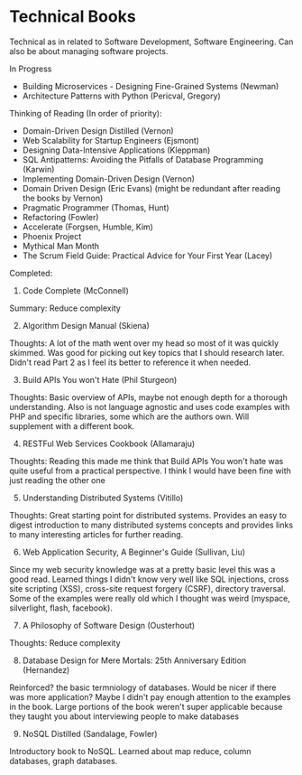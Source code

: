 # Technical Books

Technical as in related to Software Development, Software Engineering. Can also be about managing software projects.

In Progress
- Building Microservices - Designing Fine-Grained Systems (Newman)
- Architecture Patterns with Python (Pericval, Gregory)

Thinking of Reading (In order of priority):
- Domain-Driven Design Distilled (Vernon)
- Web Scalability for Startup Engineers (Ejsmont)
- Designing Data-Intensive Applications (Kleppman)
- SQL Antipatterns: Avoiding the Pitfalls of Database Programming (Karwin)
- Implementing Domain-Driven Design (Vernon)
- Domain Driven Design (Eric Evans) (might be redundant after reading the books by Vernon)
- Pragmatic Programmer (Thomas, Hunt)
- Refactoring (Fowler)
- Accelerate (Forgsen, Humble, Kim)
- Phoenix Project
- Mythical Man Month
- The Scrum Field Guide: Practical Advice for Your First Year (Lacey)

Completed:
1. Code Complete (McConnell)

Summary: Reduce complexity

2. Algorithm Design Manual (Skiena)

Thoughts: A lot of the math went over my head so most of it was quickly skimmed. Was good for picking out key topics that I should research later. Didn't read Part 2 as I feel its better to reference it when needed.

3. Build APIs You won't Hate (Phil Sturgeon)

Thoughts: Basic overview of APIs, maybe not enough depth for a thorough understanding. Also is not language agnostic and uses code examples with PHP and specific libraries, some which are the authors own. Will supplement with a different book.

4. RESTFul Web Services Cookbook (Allamaraju)

Thoughts: Reading this made me think that Build APIs You won't hate was quite useful from a practical perspective. I think I would have been fine with just reading the other one

5. Understanding Distributed Systems (Vitillo)

Thoughts: Great starting point for distributed systems. Provides an easy to digest introduction to many distributed systems concepts and provides links to many interesting articles for further reading.

6. Web Application Security, A Beginner's Guide (Sullivan, Liu)

Since my web security knowledge was at a pretty basic level this was a good read. Learned things I didn't know very well like SQL injections, cross site scripting (XSS), cross-site request forgery (CSRF), directory traversal. Some of the examples were really old which I thought was weird (myspace, silverlight, flash, facebook).

7. A Philosophy of Software Design (Ousterhout)

Thoughts: Reduce complexity

8. Database Design for Mere Mortals: 25th Anniversary Edition (Hernandez)

Reinforced? the basic termniology of databases. Would be nicer if there was more application? Maybe I didn't pay enough attention to the examples in the book. Large portions of the book weren't super applicable because they taught you about interviewing people to make databases

9. NoSQL Distilled (Sandalage, Fowler)

Introductory book to NoSQL. Learned about map reduce, column databases, graph databases. 
